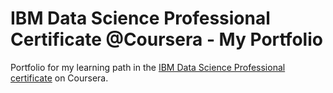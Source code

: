 # IBM Data Science Professional Certificate @Coursera - My Portfolio
Portfolio for my learning path in the [IBM Data Science Professional certificate](https://www.coursera.org/professional-certificates/ibm-data-science) on Coursera.
